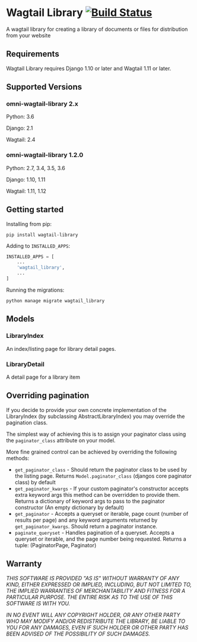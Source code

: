# Wagtail Library [![Build Status](https://travis-ci.com/omni-digital/omni-wagtail-library.svg?token=9QKsFUYHUxekS7Q4cLHs&branch=master)](https://travis-ci.com/omni-digital/omni-wagtail-library)

A wagtail library for creating a library of documents or files for distribution from your website

## Requirements

Wagtail Library requires Django 1.10 or later and Wagtail 1.11 or later.

## Supported Versions

### omni-wagtail-library 2.x

Python: 3.6

Django: 2.1

Wagtail: 2.4

### omni-wagtail-library 1.2.0

Python: 2.7, 3.4, 3.5, 3.6

Django: 1.10, 1.11

Wagtail: 1.11, 1.12

## Getting started

Installing from pip:

```
pip install wagtail-library
```

Adding to `INSTALLED_APPS`:

```python
INSTALLED_APPS = [
    ...
    'wagtail_library',
    ...
]
```

Running the migrations:

```
python manage migrate wagtail_library
```

## Models

### LibraryIndex

An index/listing page for library detail pages.

### LibraryDetail

A detail page for a library item

## Overriding pagination

If you decide to provide your own concrete implementation of the LibraryIndex (by subclassing AbstractLibraryIndex) you may override the pagination class.

The simplest way of achieving this is to assign your paginator class using the `paginator_class` attribute on your model.

More fine grained control can be achieved by overriding the following methods:

 - `get_paginator_class` - Should return the paginator class to be used by the listing page.  Returns `Model.paginator_class` (djangos core paginator class) by default
 - `get_paginator_kwargs` - If your custom paginator's constructor accepts extra keyword args this method can be overridden to provide them.  Returns a dictionary of keyword args to pass to the paginator constructor (An empty dictionary by default)
 - `get_paginator` - Accepts a queryset or iterable, page count (number of results per page) and any keyword arguments returned by `get_paginator_kwargs`. Should return a paginator instance.
 - `paginate_queryset` - Handles pagination of a queryset. Accepts a queryset or iterable, and the page number being requested. Returns a tuple: (PaginatorPage, Paginator)

## Warranty


*THIS SOFTWARE IS PROVIDED "AS IS" WITHOUT WARRANTY OF ANY KIND, EITHER EXPRESSED OR IMPLIED, INCLUDING, BUT NOT LIMITED TO, THE IMPLIED WARRANTIES OF MERCHANTABILITY AND FITNESS FOR A PARTICULAR PURPOSE. THE ENTIRE RISK AS TO THE USE OF THIS SOFTWARE IS WITH YOU.*

*IN NO EVENT WILL ANY COPYRIGHT HOLDER, OR ANY OTHER PARTY WHO MAY MODIFY AND/OR REDISTRIBUTE THE LIBRARY, BE LIABLE TO YOU FOR ANY DAMAGES, EVEN IF SUCH HOLDER OR OTHER PARTY HAS BEEN ADVISED OF THE POSSIBILITY OF SUCH DAMAGES.*
